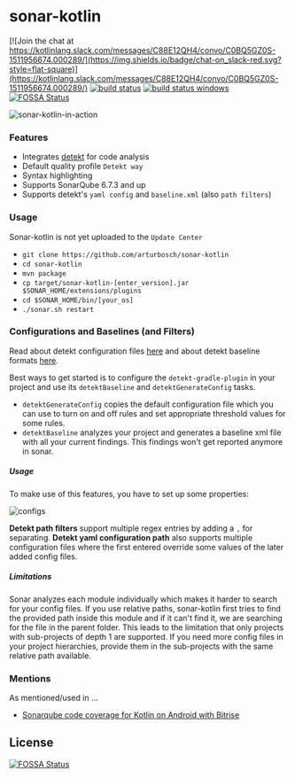# sonar-kotlin

[![Join the chat at https://kotlinlang.slack.com/messages/C88E12QH4/convo/C0BQ5GZ0S-1511956674.000289/](https://img.shields.io/badge/chat-on_slack-red.svg?style=flat-square)](https://kotlinlang.slack.com/messages/C88E12QH4/convo/C0BQ5GZ0S-1511956674.000289/)
[![build status](https://travis-ci.org/arturbosch/sonar-kotlin.svg?branch=master)](https://travis-ci.org/arturbosch/sonar-kotlin)
[![build status windows](https://ci.appveyor.com/api/projects/status/bn2vto5dnkenxeg5?svg=true
)](https://ci.appveyor.com/project/arturbosch/sonar-kotlin)
[![FOSSA Status](https://app.fossa.io/api/projects/git%2Bgithub.com%2Farturbosch%2Fsonar-kotlin.svg?type=shield)](https://app.fossa.io/projects/git%2Bgithub.com%2Farturbosch%2Fsonar-kotlin?ref=badge_shield)

![sonar-kotlin-in-action](img/sonar-kotlin.png)

### Features

- Integrates [detekt](https://github.com/arturbosch/detekt) for code analysis
- Default quality profile `Detekt way`
- Syntax highlighting
- Supports SonarQube 6.7.3 and up
- Supports detekt's `yaml config` and `baseline.xml` (also `path filters`)

### Usage

Sonar-kotlin is not yet uploaded to the `Update Center`

- `git clone https://github.com/arturbosch/sonar-kotlin`
- `cd sonar-kotlin`
- `mvn package`
- `cp target/sonar-kotlin-[enter_version].jar $SONAR_HOME/extensions/plugins`
- `cd $SONAR_HOME/bin/[your_os]`
- `./sonar.sh restart`

### Configurations and Baselines (and Filters)

Read about detekt configuration files [here](https://arturbosch.github.io/detekt/configurations.html)
and about detekt baseline formats [here](https://arturbosch.github.io/detekt/baseline.html).

Best ways to get started is to configure the `detekt-gradle-plugin` in your project and use its `detektBaseline` and 
`detektGenerateConfig` tasks.
- `detektGenerateConfig` copies the default configuration file which you can use to turn on and off rules and set 
appropriate threshold values for some rules.
- `detektBaseline` analyzes your project and generates a baseline xml file with all your current findings. This 
findings won't get reported anymore in sonar.

##### Usage

To make use of this features, you have to set up some properties:

![configs](img/config.png)


__Detekt path filters__ support multiple regex entries by adding a `,` for separating.
__Detekt yaml configuration path__ also supports multiple configuration files where the first entered override some 
values of the later added config files.

##### Limitations

Sonar analyzes each module individually which makes it harder to search for your config files.
If you use relative paths, sonar-kotlin first tries to find the provided path inside this module and if it can't find
 it, we are searching for the file in the parent folder. This leads to the limitation that only projects with 
 sub-projects of depth 1 are supported. If you need more config files in your project hierarchies, provide them in 
 the sub-projects with the same relative path available.

### Mentions

As mentioned/used in ...

- [Sonarqube code coverage for Kotlin on Android with Bitrise](https://android.jlelse.eu/sonarqube-code-coverage-for-kotlin-on-android-with-bitrise-71b2fee0b797)


## License
[![FOSSA Status](https://app.fossa.io/api/projects/git%2Bgithub.com%2Farturbosch%2Fsonar-kotlin.svg?type=large)](https://app.fossa.io/projects/git%2Bgithub.com%2Farturbosch%2Fsonar-kotlin?ref=badge_large)
